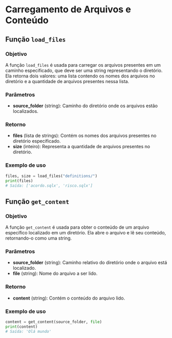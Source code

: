 # Carregamento de Arquivos e Conteúdo

## Função `load_files`

### Objetivo

A função `load_files` é usada para carregar os arquivos presentes em um caminho especificado, que deve ser uma string representando o diretório. Ela retorna dois valores: uma lista contendo os nomes dos arquivos no diretório e a quantidade de arquivos presentes nessa lista.

### Parâmetros

- **source_folder** (string): Caminho do diretório onde os arquivos estão localizados.

### Retorno

- **files** (lista de strings): Contém os nomes dos arquivos presentes no diretório especificado.
- **size** (inteiro): Representa a quantidade de arquivos presentes no diretório.

### Exemplo de uso

```python
files, size = load_files("definitions/")
print(files)
# Saída: ['acordo.sqlx', 'risco.sqlx']
```

## Função `get_content`

### Objetivo

A função `get_content` é usada para obter o conteúdo de um arquivo específico localizado em um diretório. Ela abre o arquivo e lê seu conteúdo, retornando-o como uma string.

### Parâmetros

- **source_folder** (string): Caminho relativo do diretório onde o arquivo está localizado.
- **file** (string): Nome do arquivo a ser lido.

### Retorno

- **content** (string): Contém o conteúdo do arquivo lido.

### Exemplo de uso

```python
content = get_content(source_folder, file)
print(content)
# Saída: 'Olá mundo'
